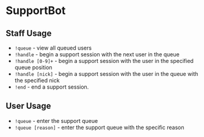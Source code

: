 # SupportBot

## Staff Usage
* `!queue` - view all queued users
* `!handle` - begin a support session with the next user in the queue
* `!handle [0-9]+` - begin a support session with the user in the specified queue position
* `!handle [nick]` - begin a support session with the user in the queue with the specified nick
* `!end` - end a support session.

## User Usage
* `!queue` - enter the support queue
* `!queue [reason]` - enter the support queue with the specific reason
